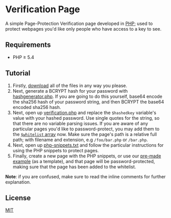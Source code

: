 # Verification Page
A simple Page-Protection Verification page developed in [PHP](https://secure.php.net/); used to protect webpages you'd like only people who have access to a key to see.

## Requirements
* PHP ≥ 5.4

## Tutorial
1. Firstly, [download](https://github.com/henry7720/Verification-Page/archive/master.zip) all of the files in any way you please.
2. Next, generate a BCRYPT hash for your password with [hashgenerator.php](hashgenerator.php). If you are going to do this yourself, base64 encode the sha256 hash of your password string, and then BCRYPT the base64 encoded sha256 hash.
3. Next, open up [verification.php](verification.php#L3) and replace the `$hashedkey` variable's value with your hashed password. Use single quotes for the string, so that there are no variable parsing issues. 
If you are aware of any particular pages you'd like to password-protect, you may add them to the [`$whitelist` array](verification.php#L21) now. Make sure the page's path is a relative full path; with filename and extension, e.g `/foo/bar.php` or `/bar.php`.
4. Next, open up [php-snippets.txt](php-snippets.md) and follow the particular instructions for using the PHP snippets to protect pages.
5. Finally, create a new page with the PHP snippets, or use our [pre-made example](index.php) (as a template), and that page will be password-protected, making sure that the page has been added to the whitelist.

**Note**: if you are confused, make sure to read the inline comments for further explanation.

## License
[MIT](LICENSE.txt)
